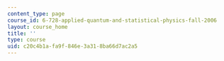 ```yaml
---
content_type: page
course_id: 6-728-applied-quantum-and-statistical-physics-fall-2006
layout: course_home
title: ''
type: course
uid: c20c4b1a-fa9f-846e-3a31-8ba66d7ac2a5
---
```

